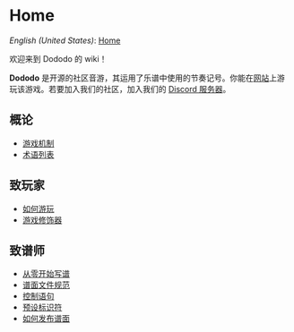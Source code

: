 # Home

*English (United States)*: [Home](Home)

欢迎来到 Dododo 的 wiki！

**Dododo** 是开源的社区音游，其运用了乐谱中使用的节奏记号。你能在[网站](https://ulysseszh.github.io/rpg/dododo/)上游玩该游戏。若要加入我们的社区，加入我们的 [Discord 服务器](https://discord.gg/yYdMw5hm2K)。

## 概论

- [游戏机制](game-mechanics-zh-cn)
- [术语列表](terminology-zh-cn)

## 致玩家

- [如何游玩](how-to-play-zh-cn)
- [游戏修饰器](game-modifiers-zh-cn)

## 致谱师

- [从零开始写谱](beatmapping-from-scratch-zh-cn)
- [谱面文件规范](beatmap-spec-zh-cn)
- [控制语句](control-sentences-zh-cn)
- [预设标识符](built-in-identifiers-zh-cn)
- [如何发布谱面](how-to-publish-zh-cn)
